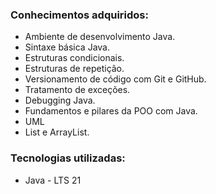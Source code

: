 ### Conhecimentos adquiridos:
  - Ambiente de desenvolvimento Java.
  - Sintaxe básica Java.
  - Estruturas condicionais.
  - Estruturas de repetição.
  - Versionamento de código com Git e GitHub.
  - Tratamento de exceções.
  - Debugging Java.
  - Fundamentos e pilares da POO com Java.
  - UML
  - List e ArrayList.

### Tecnologias utilizadas:
   - Java - LTS 21
